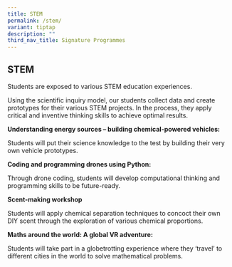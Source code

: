 ```yaml
---
title: STEM
permalink: /stem/
variant: tiptap
description: ""
third_nav_title: Signature Programmes
---
```

<h2>STEM</h2>
<p>Students are exposed to various STEM education experiences.</p>
<p>Using the scientific inquiry model, our students collect data and create
prototypes for their various STEM projects. In the process, they apply
critical and inventive thinking skills to achieve optimal results.</p>
<p><strong>Understanding energy sources – building chemical-powered vehicles:</strong>
</p>
<p>Students will put their science knowledge to the test by building their
very own vehicle prototypes.</p>
<p><strong>Coding and programming drones using Python:</strong>
</p>
<p>Through drone coding, students will develop computational thinking and
programming skills to be future-ready.</p>
<p><strong>Scent-making workshop </strong>
</p>
<p>Students will apply chemical separation techniques to concoct their own
DIY scent through the exploration of various chemical proportions.</p>
<p><strong>Maths around the world: A global VR adventure:</strong>
</p>
<p>Students will take part in a globetrotting experience where they ‘travel’
to different cities in the world to solve mathematical problems.</p>
<p></p>
